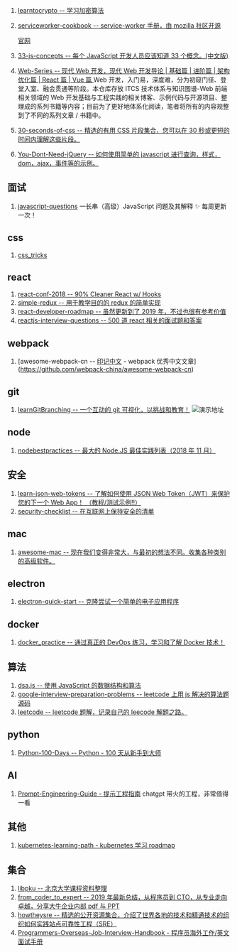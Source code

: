 1. [learntocrypto -- 学习加密算法](https://github.com/sodium-friends/learntocrypto)
2. [serviceworker-cookbook -- service-worker 手册，由 mozilla 社区开源](https://github.com/mozilla/serviceworker-cookbook)

    [官网](https://serviceworke.rs/)

3. [33-js-concepts -- 每个 JavaScript 开发人员应该知道 33 个概念。(中文版)](https://github.com/stephentian/33-js-concepts)
4. [Web-Series -- 现代 Web 开发，现代 Web 开发导论 | 基础篇 | 进阶篇 | 架构优化篇 | React 篇 | Vue 篇 ](https://github.com/wxyyxc1992/Web-Series)Web 开发，入门易，深度难，分为初窥门径、登堂入室、融会贯通等阶段。本仓库存放 ITCS 技术体系与知识图谱-Web 前端相关领域的 Web 开发基础与工程实践的相关博客、示例代码与开源项目、整理成的系列书籍等内容；目前为了更好地体系化阅读，笔者将所有的内容规整到了不同的系列文章 / 书籍中。
5. [30-seconds-of-css -- 精选的有用 CSS 片段集合，您可以在 30 秒或更短的时间内理解这些片段。](https://github.com/30-seconds/30-seconds-of-css)
6. [You-Dont-Need-jQuery -- 如何使用简单的 javascript 进行查询，样式，dom，ajax，事件等的示例。](https://github.com/nefe/You-Dont-Need-jQuery)

## 面试

1. [javascript-questions](https://github.com/lydiahallie/javascript-questions)
   一长串（高级）JavaScript 问题及其解释 ✨ 每周更新一次！

## css

1. [css_tricks](https://github.com/QiShaoXuan/css_tricks)

## react

1. [react-conf-2018 -- 90% Cleaner React w/ Hooks](https://github.com/ryanflorence/react-conf-2018)
2. [simple-redux -- 用于教学目的的 redux 的简单实现](https://github.com/eddyerburgh/simple-redux)
3. [react-developer-roadmap -- 虽然更新到了 2019 年，不过也很有参考价值](https://github.com/adam-golab/react-developer-roadmap/blob/master/README-CN.md)
4. [reactjs-interview-questions -- 500 道 react 相关的面试题和答案](https://github.com/sudheerj/reactjs-interview-questions)

## webpack

1. [awesome-webpack-cn -- [印记中文](https://docschina.org/) - webpack 优秀中文文章](https://github.com/webpack-china/awesome-webpack-cn)

## git

1. [learnGitBranching -- 一个互动的 git 可视化，以挑战和教育！](https://github.com/pcottle/learnGitBranching)
   ![演示地址](https://learngitbranching.js.org/?demo)

## node

1. [nodebestpractices -- 最大的 Node.JS 最佳实践列表（2018 年 11 月）](https://github.com/i0natan/nodebestpractices)

## 安全

1. [learn-json-web-tokens -- 了解如何使用 JSON Web Token（JWT）来保护您的下一个 Web App！ （教程/测试示例!!）](https://github.com/dwyl/learn-json-web-tokens)
2. [security-checklist -- 在互联网上保持安全的清单](https://github.com/brianlovin/security-checklist)

## mac

1. [awesome-mac -- 现在我们变得非常大，与最初的想法不同。收集各种类别的高级软件。](https://github.com/jaywcjlove/awesome-mac)

## electron

1. [electron-quick-start -- 克隆尝试一个简单的电子应用程序](https://github.com/electron/electron-quick-start)

## docker

1. [docker_practice -- 通过真正的 DevOps 练习，学习和了解 Docker 技术！](https://github.com/yeasy/docker_practice)

## 算法

1. [dsa.js -- 使用 JavaScript 的数据结构和算法](https://github.com/amejiarosario/dsa.js)
2. [google-interview-preparation-problems -- leetcode 上用 js 解决的算法题源码](https://github.com/mgechev/google-interview-preparation-problems)
3. [leetcode -- leetcode 题解，记录自己的 leecode 解题之路。](https://github.com/azl397985856/leetcode)

## python

1. [Python-100-Days -- Python - 100 天从新手到大师](https://github.com/jackfrued/Python-100-Days)

## AI

1. [Prompt-Engineering-Guide - 提示工程指南](https://github.com/dair-ai/Prompt-Engineering-Guide) chatgpt 带火的工程，非常值得一看

## 其他

1. [kubernetes-learning-path - kubernetes 学习 roadmap](https://github.com/techiescamp/kubernetes-learning-path)

## 集合

1. [libpku -- 北京大学课程资料整理](https://github.com/lib-pku/libpku)
2. [from_coder_to_expert -- 2019 年最新总结，从程序员到 CTO，从专业走向卓越，分享大牛企业内部 pdf 与 PPT](https://github.com/0voice/from_coder_to_expert)
3. [howtheysre -- 精选的公开资源集合，介绍了世界各地的技术和精通技术的组织如何实践站点可靠性工程（SRE）](https://github.com/upgundecha/howtheysre)
4. [Programmers-Overseas-Job-Interview-Handbook - 程序员海外工作/英文面试手册 ](https://github.com/eliaszon/Programmers-Overseas-Job-Interview-Handbook)
